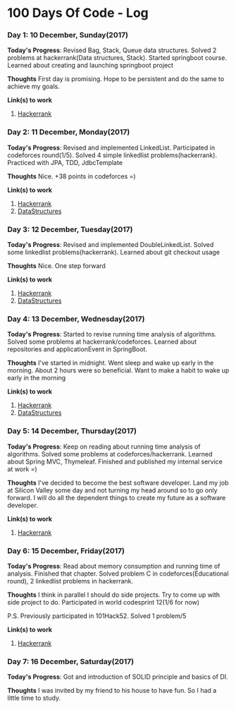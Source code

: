 # 100 Days Of Code - Log

### Day 1: 10 December, Sunday(2017)

**Today's Progress**: Revised Bag, Stack, Queue data structures. Solved 2 problems at hackerrank(Data structures, Stack). 
Started springboot course. Learned about creating and launching springboot project

**Thoughts** First day is promising. Hope to be persistent and do the same to achieve my goals.

**Link(s) to work**
1. [Hackerrank](https://www.hackerrank.com/zhadyrassyn_dan1?hr_r=1)

### Day 2: 11 December, Monday(2017)

**Today's Progress**: Revised and implemented LinkedList. Participated in codeforces round(1/5). Solved 4 simple linkedlist problems(hackerrank). Practiced with JPA, TDD, JdbcTemplate

**Thoughts** Nice. +38 points in codeforces =) 

**Link(s) to work**
1. [Hackerrank](https://www.hackerrank.com/zhadyrassyn_dan1?hr_r=1)
2. [DataStructures](https://github.com/zhadyrassyn/Algorithms-DataStructure)

### Day 3: 12 December, Tuesday(2017)

**Today's Progress**: Revised and implemented DoubleLinkedList. Solved some linkedlist problems(hackerrank). Learned about git checkout usage

**Thoughts** Nice. One step forward

**Link(s) to work**
1. [Hackerrank](https://www.hackerrank.com/zhadyrassyn_dan1?hr_r=1)
2. [DataStructures](https://github.com/zhadyrassyn/Algorithms-DataStructure)

### Day 4: 13 December, Wednesday(2017)

**Today's Progress**: Started to revise running time analysis of algorithms. Solved some problems at hackerrank/codeforces. Learned about repositories and applicationEvent in SpringBoot.

**Thoughts** I've started in midnight. Went sleep and wake up early in the morning. About 2 hours were so beneficial. Want to make a habit to wake up early in the morning

**Link(s) to work**
1. [Hackerrank](https://www.hackerrank.com/zhadyrassyn_dan1?hr_r=1)
2. [DataStructures](https://github.com/zhadyrassyn/Algorithms-DataStructure)

### Day 5: 14 December, Thursday(2017)

**Today's Progress**: Keep on reading about running time analysis of algorithms. Solved some problems at codeforces/hackerrank. Learned about Spring MVC, Thymeleaf. 
Finished and published my internal service at work =)

**Thoughts** I've decided to become the best software developer. Land my job at Silicon Valley some day and not turning my head around so to go only forward. I will do all the dependent things to create my future as a software developer.

**Link(s) to work**
1. [Hackerrank](https://www.hackerrank.com/zhadyrassyn_dan1?hr_r=1)

### Day 6: 15 December, Friday(2017)

**Today's Progress**: Read about memory consumption and running time of analysis. Finished that chapter. Solved problem C in codeforces(Educational round), 2 linkedlist problems in hackerrank. 

**Thoughts** I think in parallel I should do side projects. Try to come up with side project to do. Participated in world codesprint 12(1/6 for now)

P.S. Previously participated in 101Hack52. Solved 1 problem/5

**Link(s) to work**
1. [Hackerrank](https://www.hackerrank.com/zhadyrassyn_dan1?hr_r=1)

### Day 7: 16 December, Saturday(2017)

**Today's Progress**: Got and introduction of SOLID principle and basics of DI.

**Thoughts** I was invited by my friend to his house to have fun. So I had a little time to study. 
